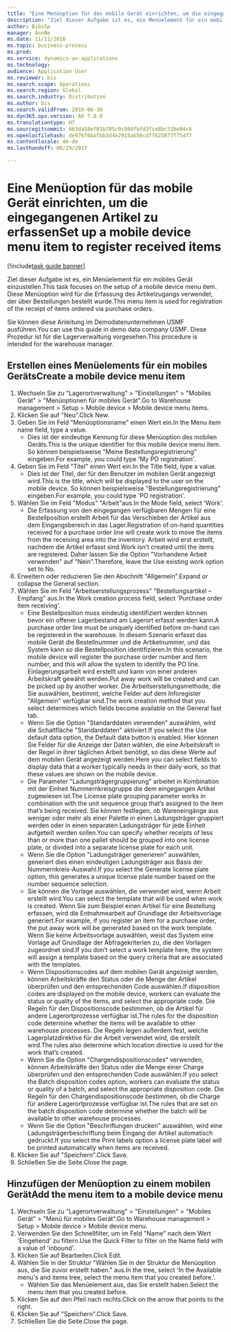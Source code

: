 ```yaml
--- 
title: "Eine Menüoption für das mobile Gerät einrichten, um die eingegangenen Artikel zu erfassen"
description: "Ziel dieser Aufgabe ist es, ein Menüelement für ein mobiles Gerät einzustellen."
author: BibiSp
manager: AnnBe
ms.date: 11/11/2016
ms.topic: business-process
ms.prod: 
ms.service: dynamics-ax-applications
ms.technology: 
audience: Application User
ms.reviewer: bis
ms.search.scope: Operations
ms.search.region: Global
ms.search.industry: Distribution
ms.author: bis
ms.search.validFrom: 2016-06-30
ms.dyn365.ops.version: AX 7.0.0
ms.translationtype: HT
ms.sourcegitcommit: 663da58ef01b705c0c984fbfd3fce8bc31be04c6
ms.openlocfilehash: de976f6bafbb3d4e2915ab56cdff625877f754f7
ms.contentlocale: de-de
ms.lasthandoff: 08/29/2017

---
```

# <a name="set-up-a-mobile-device-menu-item-to-register-received-items"></a><span data-ttu-id="2999d-103">Eine Menüoption für das mobile Gerät einrichten, um die eingegangenen Artikel zu erfassen</span><span class="sxs-lookup"><span data-stu-id="2999d-103">Set up a mobile device menu item to register received items</span></span>

[!include[task guide banner](../../includes/task-guide-banner.md)]

<span data-ttu-id="2999d-104">Ziel dieser Aufgabe ist es, ein Menüelement für ein mobiles Gerät einzustellen.</span><span class="sxs-lookup"><span data-stu-id="2999d-104">This task focuses on the setup of a mobile device menu item.</span></span> <span data-ttu-id="2999d-105">Diese Menüoption wird für die Erfassung des Artikelzugangs verwendet, der über Bestellungen bestellt wurde.</span><span class="sxs-lookup"><span data-stu-id="2999d-105">This menu item is used for registration of the receipt of items ordered via purchase orders.</span></span> 

<span data-ttu-id="2999d-106">Sie können diese Anleitung im Demodatenunternehmen USMF ausführen.</span><span class="sxs-lookup"><span data-stu-id="2999d-106">You can use this guide in demo data company USMF.</span></span> <span data-ttu-id="2999d-107">Diese Prozedur ist für die Lagerverwaltung vorgesehen.</span><span class="sxs-lookup"><span data-stu-id="2999d-107">This procedure is intended for the warehouse manager.</span></span>


## <a name="create-a-mobile-device-menu-item"></a><span data-ttu-id="2999d-108">Erstellen eines Menüelements für ein mobiles Geräts</span><span class="sxs-lookup"><span data-stu-id="2999d-108">Create a mobile device menu item</span></span>
1. <span data-ttu-id="2999d-109">Wechseln Sie zu "Lagerortverwaltung" > "Einstellungen" > "Mobiles Gerät" > "Menüoptionen für mobiles Gerät".</span><span class="sxs-lookup"><span data-stu-id="2999d-109">Go to Warehouse management > Setup > Mobile device > Mobile device menu items.</span></span>
2. <span data-ttu-id="2999d-110">Klicken Sie auf "Neu".</span><span class="sxs-lookup"><span data-stu-id="2999d-110">Click New.</span></span>
3. <span data-ttu-id="2999d-111">Geben Sie im Feld "Menüoptionsname" einen Wert ein.</span><span class="sxs-lookup"><span data-stu-id="2999d-111">In the Menu item name field, type a value.</span></span>
    * <span data-ttu-id="2999d-112">Dies ist der eindeutige Kennung für diese Menüoption des mobilen Geräts.</span><span class="sxs-lookup"><span data-stu-id="2999d-112">This is the unique identifier for this mobile device menu item.</span></span> <span data-ttu-id="2999d-113">So können beispielsweise "Meine Bestellungsregistrierung" eingeben.</span><span class="sxs-lookup"><span data-stu-id="2999d-113">For example, you could type 'My PO registration'.</span></span>  
4. <span data-ttu-id="2999d-114">Geben Sie im Feld "Titel" einen Wert ein.</span><span class="sxs-lookup"><span data-stu-id="2999d-114">In the Title field, type a value.</span></span>
    * <span data-ttu-id="2999d-115">Dies ist der Titel, der für den Benutzer im mobilen Gerät angezeigt wird.</span><span class="sxs-lookup"><span data-stu-id="2999d-115">This is the title, which will be displayed to the user on the mobile device.</span></span> <span data-ttu-id="2999d-116">So können beispielsweise "Bestellungsregistrierung" eingeben.</span><span class="sxs-lookup"><span data-stu-id="2999d-116">For example, you could type 'PO registration'.</span></span>  
5. <span data-ttu-id="2999d-117">Wählen Sie im Feld "Modus" "Arbeit"aus.</span><span class="sxs-lookup"><span data-stu-id="2999d-117">In the Mode field, select 'Work'.</span></span>
    * <span data-ttu-id="2999d-118">Die Erfassung von den eingegangen verfügbaren Mengen für eine Bestellposition erstellt Arbeit für das Verschieben der Artikel aus dem Eingangsbereich in das Lager.</span><span class="sxs-lookup"><span data-stu-id="2999d-118">Registration of on-hand quantities received for a purchase order line will create work to move the items from the receiving area into the inventory.</span></span> <span data-ttu-id="2999d-119">Arbeit wird erst erstellt, nachdem die Artikel erfasst sind.</span><span class="sxs-lookup"><span data-stu-id="2999d-119">Work isn’t created until the items are registered.</span></span>  <span data-ttu-id="2999d-120">Daher lassen Sie die Option "Vorhandene Arbeit verwenden" auf "Nein".</span><span class="sxs-lookup"><span data-stu-id="2999d-120">Therefore, leave the Use existing work option set to No.</span></span>  
6. <span data-ttu-id="2999d-121">Erweitern oder reduzieren Sie den Abschnitt "Allgemein".</span><span class="sxs-lookup"><span data-stu-id="2999d-121">Expand or collapse the General section.</span></span>
7. <span data-ttu-id="2999d-122">Wählen Sie im Feld "Arbeitserstellungsprozess" "Bestellungsartikel – Empfang" aus.</span><span class="sxs-lookup"><span data-stu-id="2999d-122">In the Work creation process field, select 'Purchase order item receiving'.</span></span>
    * <span data-ttu-id="2999d-123">Eine Bestellposition muss eindeutig identifiziert werden können bevor ein offener Lagerbestand am Lagerort erfasst werden kann.</span><span class="sxs-lookup"><span data-stu-id="2999d-123">A purchase order line must be uniquely identified before on-hand can be registered in the warehouse.</span></span> <span data-ttu-id="2999d-124">In diesem Szenario erfasst das mobile Gerät die Bestellnummer und die Artikelnummer, und das System kann so die Bestellposition identifizieren.</span><span class="sxs-lookup"><span data-stu-id="2999d-124">In this scenario, the mobile device will register the purchase order number and item number, and this will allow the system to identify the PO line.</span></span> <span data-ttu-id="2999d-125">Einlagerungsarbeit wird erstellt und kann von einer anderen Arbeitskraft gewählt werden.</span><span class="sxs-lookup"><span data-stu-id="2999d-125">Put away work will be created and can be picked up by another worker.</span></span>    <span data-ttu-id="2999d-126">Die Arbeitserstellungsmethode, die Sie auswählen, bestimmt, welche Felder auf dem Inforegister "Allgemein" verfügbar sind.</span><span class="sxs-lookup"><span data-stu-id="2999d-126">The work creation method that you select determines which fields become available on the General fast tab.</span></span>  
    * <span data-ttu-id="2999d-127">Wenn Sie die Option "Standarddaten verwenden" auswählen, wird die Schaltfläche "Standarddaten" aktiviert.</span><span class="sxs-lookup"><span data-stu-id="2999d-127">If you select the Use default data option, the Default data button is enabled.</span></span> <span data-ttu-id="2999d-128">Hier können Sie Felder für die Anzeige der Daten wählen, die eine Arbeitskraft in der Regel in ihrer täglichen Arbeit benötigt, so das diese Werte auf dem mobilen Gerät angezeigt werden.</span><span class="sxs-lookup"><span data-stu-id="2999d-128">Here you can select fields to display data that a worker typically needs in their daily work, so that these values are shown on the mobile device.</span></span>  
    * <span data-ttu-id="2999d-129">Die Parameter "Ladungsträgergruppierung" arbeitet in Kombination mit der Einheit Nummernkreisgruppe die dem eingegangen Artikel zugewiesen ist.</span><span class="sxs-lookup"><span data-stu-id="2999d-129">The License plate grouping parameter  works in combination with the unit sequence group that’s assigned to the item that’s being received.</span></span> <span data-ttu-id="2999d-130">Sie können festlegen, ob Wareneingänge aus weniger oder mehr als einer Palette in einen Ladungsträger gruppiert werden oder in einen separaten Ladungsträger für jede Einheit aufgeteilt werden sollen.</span><span class="sxs-lookup"><span data-stu-id="2999d-130">You can specify whether receipts of less than or more than one pallet should be grouped into one license plate, or divided into a separate license plate for each unit.</span></span>  
    * <span data-ttu-id="2999d-131">Wenn Sie die Option "Ladungsträger generieren" auswählen, generiert dies einen eindeutigen Ladungsträger aus Basis der Nummernkreis-Auswahl.</span><span class="sxs-lookup"><span data-stu-id="2999d-131">If you select the Generate license plate  option, this generates a unique license plate number based on the number sequence selection.</span></span>   
    * <span data-ttu-id="2999d-132">Sie können die Vorlage auswählen, die verwendet wird, wenn Arbeit erstellt wird.</span><span class="sxs-lookup"><span data-stu-id="2999d-132">You can select the template that will be used when work is created.</span></span> <span data-ttu-id="2999d-133">Wenn Sie zum Beispiel einen Artikel für eine Bestellung erfassen, wird die Entnahmearbeit auf Grundlage der Arbeitsvorlage generiert.</span><span class="sxs-lookup"><span data-stu-id="2999d-133">For example, if you register an item for a purchase order, the put away work will be generated based on the work template.</span></span> <span data-ttu-id="2999d-134">Wenn Sie keine Arbeitsvorlage auswählen, weist das System eine Vorlage auf Grundlage der Abfragekriterien zu, die den Vorlagen zugeordnet sind.</span><span class="sxs-lookup"><span data-stu-id="2999d-134">If you don’t select a work template here, the system will assign a template based on the query criteria that are associated with the templates.</span></span>  
    * <span data-ttu-id="2999d-135">Wenn Dispositionscodes auf dem mobilen Gerät angezeigt werden, können Arbeitskräfte den Status oder die Menge der Artikel überprüfen und den entsprechenden Code auswählen.</span><span class="sxs-lookup"><span data-stu-id="2999d-135">If disposition codes are displayed on the mobile device, workers can evaluate the status or quality of the items, and select the appropriate code.</span></span> <span data-ttu-id="2999d-136">Die Regeln für den Dispositionscode bestimmen, ob die Artikel für andere Lagerortprozesse verfügbar ist.</span><span class="sxs-lookup"><span data-stu-id="2999d-136">The rules for  the disposition code determine whether the items will be available to other warehouse processes.</span></span> <span data-ttu-id="2999d-137">Die Regeln legen außerdem fest, welche Lagerplatzdirektive für die Arbeit verwendet wird, die erstellt wird.</span><span class="sxs-lookup"><span data-stu-id="2999d-137">The rules also determine which location directive is used for the work that’s created.</span></span>   
    * <span data-ttu-id="2999d-138">Wenn Sie die Option "Chargendispositionscodes" verwenden, können Arbeitskräfte den Status oder die Menge einer Charge überprüfen und den entsprechenden Code auswählen.</span><span class="sxs-lookup"><span data-stu-id="2999d-138">If you select the Batch disposition codes option, workers can evaluate the status or quality of a batch, and select the appropriate disposition code.</span></span>  <span data-ttu-id="2999d-139">Die Regeln für den Chargendispositionscode bestimmen, ob die Charge für andere Lagerortprozesse verfügbar ist.</span><span class="sxs-lookup"><span data-stu-id="2999d-139">The rules that are set on the batch disposition code determine whether the batch will be available to other warehouse processes.</span></span>  
    * <span data-ttu-id="2999d-140">Wenn Sie die Option "Beschriftungen drucken" auswählen, wird eine Ladungsträgerbeschriftung beim Eingang der Artikel automatisch gedruckt.</span><span class="sxs-lookup"><span data-stu-id="2999d-140">If you select the Print labels option a license plate label will be printed automatically when items are received.</span></span>  
8. <span data-ttu-id="2999d-141">Klicken Sie auf "Speichern".</span><span class="sxs-lookup"><span data-stu-id="2999d-141">Click Save.</span></span>
9. <span data-ttu-id="2999d-142">Schließen Sie die Seite.</span><span class="sxs-lookup"><span data-stu-id="2999d-142">Close the page.</span></span>

## <a name="add-the-menu-item-to-a-mobile-device-menu"></a><span data-ttu-id="2999d-143">Hinzufügen der Menüoption zu einem mobilen Gerät</span><span class="sxs-lookup"><span data-stu-id="2999d-143">Add the menu item to a mobile device menu</span></span>
1. <span data-ttu-id="2999d-144">Wechseln Sie zu "Lagerortverwaltung" > "Einstellungen" > "Mobiles Gerät" > "Menü für mobiles Gerät".</span><span class="sxs-lookup"><span data-stu-id="2999d-144">Go to Warehouse management > Setup > Mobile device > Mobile device menu.</span></span>
2. <span data-ttu-id="2999d-145">Verwenden Sie den Schnellfilter, um im Feld "Name" nach dem Wert 'Eingehend' zu filtern.</span><span class="sxs-lookup"><span data-stu-id="2999d-145">Use the Quick Filter to filter on the Name field with a value of 'inbound'.</span></span>
3. <span data-ttu-id="2999d-146">Klicken Sie auf Bearbeiten.</span><span class="sxs-lookup"><span data-stu-id="2999d-146">Click Edit.</span></span>
4. <span data-ttu-id="2999d-147">Wählen Sie in der Struktur "Wählen Sie in der Struktur die Menüoption aus, die Sie zuvor erstellt haben." aus.</span><span class="sxs-lookup"><span data-stu-id="2999d-147">In the tree, select 'In the Available menu's and items tree, select the menu item that you created before.'.</span></span>
    * <span data-ttu-id="2999d-148">Wählen Sie das Menüelement aus, das Sie erstellt haben.</span><span class="sxs-lookup"><span data-stu-id="2999d-148">Select the menu item that you created before.</span></span>  
5. <span data-ttu-id="2999d-149">Klicken Sie auf den Pfeil nach rechts.</span><span class="sxs-lookup"><span data-stu-id="2999d-149">Click on the arrow that points to the right.</span></span>
6. <span data-ttu-id="2999d-150">Klicken Sie auf "Speichern".</span><span class="sxs-lookup"><span data-stu-id="2999d-150">Click Save.</span></span>
7. <span data-ttu-id="2999d-151">Schließen Sie die Seite.</span><span class="sxs-lookup"><span data-stu-id="2999d-151">Close the page.</span></span>


